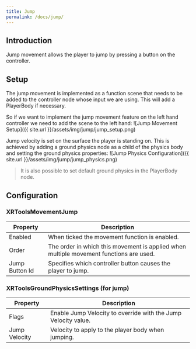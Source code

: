 ```yaml
---
title: Jump
permalink: /docs/jump/
---
```



## Introduction
Jump movement allows the player to jump by pressing a button on the controller.

## Setup
The jump movement is implemented as a function scene that needs to be added
to the controller node whose input we are using. This will add a PlayerBody if
necessary.

So if we want to implement the jump movement feature on the left hand
controller we need to add the scene to the left hand:
![Jump Movement Setup]({{ site.url }}/assets/img/jump/jump_setup.png)

Jump velocity is set on the surface the player is standing on. This is achieved
by adding a ground physics node as a child of the physics body and setting the
ground physics properties:
![Jump Physics Configuration]({{ site.url }}/assets/img/jump/jump_physics.png)

> It is also possible to set default ground physics in the PlayerBody node.

## Configuration

### XRToolsMovementJump

| Property       | Description                                                     |
| -------------- | --------------------------------------------------------------- |
| Enabled        | When ticked the movement function is enabled.                   |
| Order          | The order in which this movement is applied when multiple movement functions are used.  |
| Jump Button Id | Specifies which controller button causes the player to jump. |

### XRToolsGroundPhysicsSettings (for jump)

| Property       | Description                                                     |
| -------------- | --------------------------------------------------------------- |
| Flags          | Enable Jump Velocity to override with the Jump Velocity value. |
| Jump Velocity  | Velocity to apply to the player body when jumping. |
